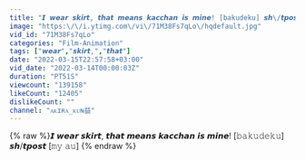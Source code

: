 ```yaml
---
title: "𝙄 𝙬𝙚𝙖𝙧 𝙨𝙠𝙞𝙧𝙩, 𝙩𝙝𝙖𝙩 𝙢𝙚𝙖𝙣𝙨 𝙠𝙖𝙘𝙘𝙝𝙖𝙣 𝙞𝙨 𝙢𝙞𝙣𝙚! [𝚋𝚊𝚔𝚞𝚍𝚎𝚔𝚞] 𝙨𝙝\/𝙩𝙥𝙤𝙨𝙩  [𝚖𝚢 𝚊𝚞]"
image: "https:\/\/i.ytimg.com\/vi\/71M38Fs7qLo\/hqdefault.jpg"
vid_id: "71M38Fs7qLo"
categories: "Film-Animation"
tags: ["𝙬𝙚𝙖𝙧","𝙨𝙠𝙞𝙧𝙩,","𝙩𝙝𝙖𝙩"]
date: "2022-03-15T22:57:58+03:00"
vid_date: "2022-03-14T00:00:03Z"
duration: "PT51S"
viewcount: "139158"
likeCount: "12405"
dislikeCount: ""
channel: "ᴀᴋɪʀᴀ_ᴋᴜɴ益"
---
```

{% raw %}𝙄 𝙬𝙚𝙖𝙧 𝙨𝙠𝙞𝙧𝙩, 𝙩𝙝𝙖𝙩 𝙢𝙚𝙖𝙣𝙨 𝙠𝙖𝙘𝙘𝙝𝙖𝙣 𝙞𝙨 𝙢𝙞𝙣𝙚! [𝚋𝚊𝚔𝚞𝚍𝚎𝚔𝚞] 𝙨𝙝/𝙩𝙥𝙤𝙨𝙩  [𝚖𝚢 𝚊𝚞] {% endraw %}
